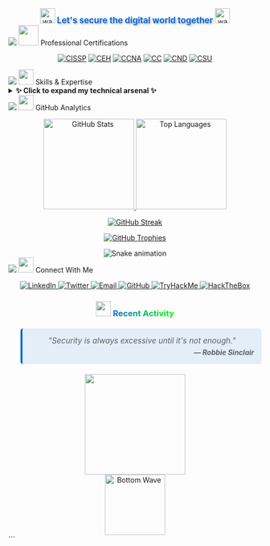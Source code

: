 <div align="center"> <img src="https://raw.githubusercontent.com/MartinHeinz/MartinHeinz/master/wave.gif" width="30px" height="30px" alt="wave"> <strong><span style="color:#0969DA; font-size:1.2em; text-shadow: 2px 2px 4px rgba(0,0,0,0.3);">Let's secure the digital world together</span></strong> <img src="https://raw.githubusercontent.com/MartinHeinz/MartinHeinz/master/wave.gif" width="30px" height="30px" alt="wave"> </div><img src="https://user-images.githubusercontent.com/73097560/115834477-dbab4500-a447-11eb-908a-139a6edaec5c.gif">
<img src="https://media.giphy.com/media/gRYTjQAs055ny/giphy.gif" width="40"> Professional Certifications
<p align="center"> <a href="#"><img src="https://img.shields.io/badge/CISSP-Certified-brightgreen?style=for-the-badge&logo=isc2&logoColor=white&labelColor=black" alt="CISSP" /></a> <a href="#"><img src="https://img.shields.io/badge/CEH-Certified-red?style=for-the-badge&logo=hackthebox&logoColor=white&labelColor=black" alt="CEH" /></a> <a href="#"><img src="https://img.shields.io/badge/CCNA-Certified-blue?style=for-the-badge&logo=cisco&logoColor=white&labelColor=black" alt="CCNA" /></a> <a href="#"><img src="https://img.shields.io/badge/CC-Certified-yellow?style=for-the-badge&labelColor=black" alt="CC" /></a> <a href="#"><img src="https://img.shields.io/badge/CND-Certified-orange?style=for-the-badge&labelColor=black" alt="CND" /></a> <a href="#"><img src="https://img.shields.io/badge/CSU-Certified-purple?style=for-the-badge&labelColor=black" alt="CSU" /></a> </p><img src="https://user-images.githubusercontent.com/73097560/115834477-dbab4500-a447-11eb-908a-139a6edaec5c.gif">
<img src="https://media2.giphy.com/media/QssGEmpkyEOhBCb7e1/giphy.gif?cid=ecf05e47a0n3gi1bfqntqmob8g9aid1oyj2wr3ds3mg700bl&rid=giphy.gif" width="30"> Skills & Expertise
<details> <summary><b>✨ Click to expand my technical arsenal ✨</b></summary> <br><h3 align="center" style="color:#0969DA; text-shadow: 1px 1px 2px rgba(0,0,0,0.2);">🔍 Cybersecurity</h3><table align="center"> <tr> <td align="center" width="96"> <a href="#"> <img src="https://www.svgrepo.com/show/376353/kali-linux.svg" width="48" height="48" alt="Kali Linux" /> </a> <br><span style="font-weight:bold;">Pen Testing</span> </td> <td align="center" width="96"> <a href="#"> <img src="https://www.svgrepo.com/show/305962/hackaday.svg" width="48" height="48" alt="Vulnerability Assessment" /> </a> <br><span style="font-weight:bold;">Vulnerability<br>Assessment</span> </td> <td align="center" width="96"> <a href="#"> <img src="https://www.svgrepo.com/show/303189/cisco-logo.svg" width="48" height="48" alt="Network Security" /> </a> <br><span style="font-weight:bold;">Network<br>Security</span> </td> <td align="center" width="96"> <a href="#"> <img src="https://www.svgrepo.com/show/306648/authy.svg" width="48" height="48" alt="Security Auditing" /> </a> <br><span style="font-weight:bold;">Security<br>Auditing</span> </td> <td align="center" width="96"> <a href="#"> <img src="https://www.svgrepo.com/show/331488/metasploit.svg" width="48" height="48" alt="Metasploit" /> </a> <br><span style="font-weight:bold;">Exploit<br>Development</span> </td> </tr> </table><h3 align="center" style="color:#0969DA; text-shadow: 1px 1px 2px rgba(0,0,0,0.2);">💻 Development</h3><table align="center"> <tr> <td align="center" width="96"> <a href="#"> <img src="https://techstack-generator.vercel.app/python-icon.svg" width="48" height="48" alt="Python" /> </a> <br><span style="font-weight:bold;">Python</span> </td> <td align="center" width="96"> <a href="#"> <img src="https://techstack-generator.vercel.app/js-icon.svg" width="48" height="48" alt="JavaScript" /> </a> <br><span style="font-weight:bold;">JavaScript</span> </td> <td align="center" width="96"> <a href="#"> <img src="https://techstack-generator.vercel.app/github-icon.svg" width="48" height="48" alt="GitHub" /> </a> <br><span style="font-weight:bold;">GitHub</span> </td> <td align="center" width="96"> <a href="#"> <img src="https://techstack-generator.vercel.app/cpp-icon.svg" width="48" height="48" alt="C++" /> </a> <br><span style="font-weight:bold;">C++</span> </td> <td align="center" width="96"> <a href="#"> <img src="https://www.svgrepo.com/show/353478/bash-icon.svg" width="48" height="48" alt="Bash" /> </a> <br><span style="font-weight:bold;">Shell<br>Scripting</span> </td> </tr> </table><h3 align="center" style="color:#0969DA; text-shadow: 1px 1px 2px rgba(0,0,0,0.2);">🌐 Networking</h3><table align="center"> <tr> <td align="center" width="96"> <a href="#"> <img src="https://www.svgrepo.com/show/303189/cisco-logo.svg" width="48" height="48" alt="Cisco" /> </a> <br><span style="font-weight:bold;">Cisco</span> </td> <td align="center" width="96"> <a href="#"> <img src="https://www.svgrepo.com/show/354116/nginx.svg" width="48" height="48" alt="NGINX" /> </a> <br><span style="font-weight:bold;">NGINX</span> </td> <td align="center" width="96"> <a href="#"> <img src="https://www.svgrepo.com/show/373924/pfsense.svg" width="48" height="48" alt="pfSense" /> </a> <br><span style="font-weight:bold;">Firewall<br>Management</span> </td> <td align="center" width="96"> <a href="#"> <img src="https://www.svgrepo.com/show/373714/kitty.svg" width="48" height="48" alt="SSH" /> </a> <br><span style="font-weight:bold;">Secure<br>Protocols</span> </td> <td align="center" width="96"> <a href="#"> <img src="https://www.svgrepo.com/show/331488/metasploit.svg" width="48" height="48" alt="Metasploit" /> </a> <br><span style="font-weight:bold;">Network<br>Forensics</span> </td> </tr> </table> </details><img src="https://user-images.githubusercontent.com/73097560/115834477-dbab4500-a447-11eb-908a-139a6edaec5c.gif">
<img src="https://media.giphy.com/media/iY8CRBdQXODJSCERIr/giphy.gif" width="30"> GitHub Analytics
<p align="center"> <a href="#"> <img height="180em" src="https://github-readme-stats.vercel.app/api?username=lakshithaperera&show_icons=true&count_private=true&hide_border=true&theme=tokyonight" alt="GitHub Stats" /> <img height="180em" src="https://github-readme-stats.vercel.app/api/top-langs/?username=lakshithaperera&layout=compact&hide_border=true&theme=tokyonight" alt="Top Languages" /> </a> </p><p align="center"> <a href="#"> <img src="https://github-readme-streak-stats.herokuapp.com/?user=lakshithaperera&theme=tokyonight&hide_border=true&stroke=0000" alt="GitHub Streak" /> </a> </p><p align="center"> <a href="#"> <img src="https://github-profile-trophy.vercel.app/?username=lakshithaperera&theme=onestar&row=1&column=6&no-frame=true&no-bg=false" alt="GitHub Trophies" /> </a> </p><div align="center"> <img src="https://github.com/lakshithaperera/lakshithaperera/blob/output/github-contribution-grid-snake.svg" alt="Snake animation" /> </div><img src="https://user-images.githubusercontent.com/73097560/115834477-dbab4500-a447-11eb-908a-139a6edaec5c.gif">
<img src="https://media.giphy.com/media/LnQjpWaON8nhr21vNW/giphy.gif" width="30"> Connect With Me
<p align="center"> <a href="https://linkedin.com/in/" target="_blank"> <img src="https://img.shields.io/badge/LinkedIn-0077B5?style=for-the-badge&logo=linkedin&logoColor=white" alt="LinkedIn"/> </a> <a href="https://twitter.com/" target="_blank"> <img src="https://img.shields.io/badge/Twitter-1DA1F2?style=for-the-badge&logo=twitter&logoColor=white" alt="Twitter"/> </a> <a href="mailto:email@example.com"> <img src="https://img.shields.io/badge/Email-D14836?style=for-the-badge&logo=gmail&logoColor=white" alt="Email"/> </a> <a href="https://github.com/lakshithaperera"> <img src="https://img.shields.io/badge/GitHub-100000?style=for-the-badge&logo=github&logoColor=white" alt="GitHub"/> </a> <a href="https://tryhackme.com/"> <img src="https://img.shields.io/badge/TryHackMe-212C42?style=for-the-badge&logo=tryhackme&logoColor=white" alt="TryHackMe"/> </a> <a href="https://www.hackthebox.com/"> <img src="https://img.shields.io/badge/HackTheBox-9FEF00?style=for-the-badge&logo=hackthebox&logoColor=black" alt="HackTheBox"/> </a> </p><div align="center"> <h3> <img src="https://media.giphy.com/media/dxn6fRlTIShoeBr69N/giphy.gif" width="30"> <span style="background: linear-gradient(90deg, #0969DA, #00FF00); -webkit-background-clip: text; -webkit-text-fill-color: transparent;">Recent Activity</span> </h3> <!--RECENT_ACTIVITY:start--> <!-- This section will be automatically populated by a GitHub Action workflow --> <!--RECENT_ACTIVITY:end--></div><div align="center" style="margin: 20px 0;"> <blockquote style="font-style: italic; border-left: 4px solid #0969DA; padding-left: 15px; background: rgba(9, 105, 218, 0.1); padding: 15px; border-radius: 5px;"> <p style="margin: 0; font-size: 1.1em;">"Security is always excessive until it's not enough."</p> <footer style="margin-top: 5px; text-align: right; font-weight: bold;">— Robbie Sinclair</footer> </blockquote> </div><div align="center"> <img src="https://media.giphy.com/media/L1R1tvI9svkIWwpVYr/giphy.gif" width="200"/> </div><div align="center"> <img height="120" src="https://camo.githubusercontent.com/6038c8f1fd8f60de75477470e5a87210e9256202e01dfba9986446304a0f0254/68747470733a2f2f63617073756c652d72656e6465722e76657263656c2e6170702f6170693f747970653d776176696e6726636f6c6f723d6772616469656e74266865696768743d36302673656374696f6e3d666f6f746572" alt="Bottom Wave"> </div> ```

